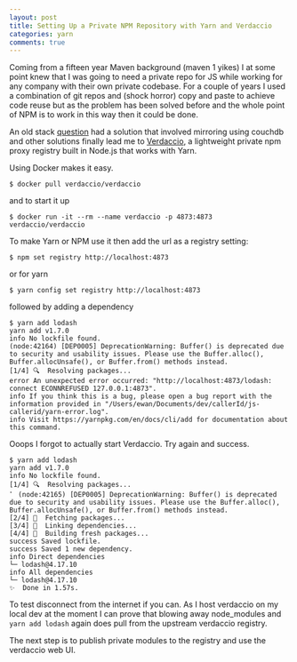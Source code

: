 ```yaml
---
layout: post
title: Setting Up a Private NPM Repository with Yarn and Verdaccio
categories: yarn
comments: true
---
```


Coming from a fifteen year Maven background (maven 1 yikes) I at some point knew that I was going to need a private repo for JS while working for any company with their own private codebase.  For a couple of years I used a combination of git repos and (shock horror) copy and paste to achieve code reuse but as the problem has been solved before and the whole point of NPM is to work in this way then it could be done.

An old stack  [question](https://stackoverflow.com/questions/7575627/can-you-host-a-private-repository-for-your-organization-to-use-with-npm) had a solution that involved mirroring using couchdb and other solutions finally lead me to [Verdaccio](http://www.verdaccio.org), a lightweight private npm proxy registry built in Node.js that works with Yarn.

Using Docker makes it easy.

``` shell
$ docker pull verdaccio/verdaccio
```

and to start it up

``` shell
$ docker run -it --rm --name verdaccio -p 4873:4873 verdaccio/verdaccio
```

To make Yarn or NPM use it then add the url as a registry setting:
``` shell
$ npm set registry http://localhost:4873
```

or for yarn
``` shell
$ yarn config set registry http://localhost:4873
```

followed by adding a dependency
``` shell
$ yarn add lodash
yarn add v1.7.0
info No lockfile found.
(node:42164) [DEP0005] DeprecationWarning: Buffer() is deprecated due to security and usability issues. Please use the Buffer.alloc(), Buffer.allocUnsafe(), or Buffer.from() methods instead.
[1/4] 🔍  Resolving packages...
error An unexpected error occurred: "http://localhost:4873/lodash: connect ECONNREFUSED 127.0.0.1:4873".
info If you think this is a bug, please open a bug report with the information provided in "/Users/ewan/Documents/dev/callerId/js-callerid/yarn-error.log".
info Visit https://yarnpkg.com/en/docs/cli/add for documentation about this command.
```

Ooops I forgot to actually start Verdaccio.  Try again and success.

``` shell
$ yarn add lodash
yarn add v1.7.0
info No lockfile found.
[1/4] 🔍  Resolving packages...
⠁ (node:42165) [DEP0005] DeprecationWarning: Buffer() is deprecated due to security and usability issues. Please use the Buffer.alloc(), Buffer.allocUnsafe(), or Buffer.from() methods instead.
[2/4] 🚚  Fetching packages...
[3/4] 🔗  Linking dependencies...
[4/4] 📃  Building fresh packages...
success Saved lockfile.
success Saved 1 new dependency.
info Direct dependencies
└─ lodash@4.17.10
info All dependencies
└─ lodash@4.17.10
✨  Done in 1.57s.
```

To test disconnect from the internet if you can.  As I host verdaccio on my local dev at the moment I can prove that blowing away node_modules and `yarn add lodash` again does pull from the upstream verdaccio registry.

The next step is to publish private modules to the registry and use the verdaccio web UI.
